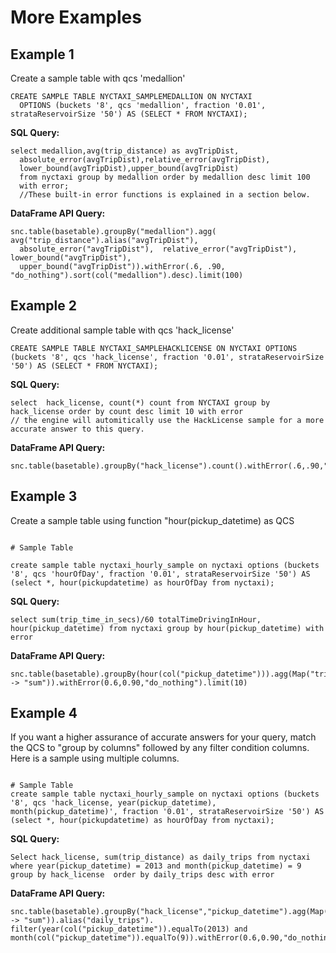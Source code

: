# More Examples

## Example 1
Create a sample table with qcs 'medallion' 
```pre
CREATE SAMPLE TABLE NYCTAXI_SAMPLEMEDALLION ON NYCTAXI 
  OPTIONS (buckets '8', qcs 'medallion', fraction '0.01', strataReservoirSize '50') AS (SELECT * FROM NYCTAXI);
```

**SQL Query:**
```pre
select medallion,avg(trip_distance) as avgTripDist,
  absolute_error(avgTripDist),relative_error(avgTripDist),
  lower_bound(avgTripDist),upper_bound(avgTripDist) 
  from nyctaxi group by medallion order by medallion desc limit 100
  with error;
  //These built-in error functions is explained in a section below.
```

**DataFrame API Query:**
```pre
snc.table(basetable).groupBy("medallion").agg( avg("trip_distance").alias("avgTripDist"),
  absolute_error("avgTripDist"),  relative_error("avgTripDist"), lower_bound("avgTripDist"),
  upper_bound("avgTripDist")).withError(.6, .90, "do_nothing").sort(col("medallion").desc).limit(100)
```

## Example 2
Create additional sample table with qcs 'hack_license' 

```pre
CREATE SAMPLE TABLE NYCTAXI_SAMPLEHACKLICENSE ON NYCTAXI OPTIONS
(buckets '8', qcs 'hack_license', fraction '0.01', strataReservoirSize '50') AS (SELECT * FROM NYCTAXI);
```

**SQL Query:**
```pre
select  hack_license, count(*) count from NYCTAXI group by hack_license order by count desc limit 10 with error
// the engine will automitically use the HackLicense sample for a more accurate answer to this query.
```

**DataFrame API Query:**
```pre
snc.table(basetable).groupBy("hack_license").count().withError(.6,.90,"do_nothing").sort(col("count").desc).limit(10)
```

## Example 3
Create a sample table using function "hour(pickup_datetime) as QCS

```pre

# Sample Table

create sample table nyctaxi_hourly_sample on nyctaxi options (buckets '8', qcs 'hourOfDay', fraction '0.01', strataReservoirSize '50') AS (select *, hour(pickupdatetime) as hourOfDay from nyctaxi);

```

**SQL Query:**
```pre
select sum(trip_time_in_secs)/60 totalTimeDrivingInHour, hour(pickup_datetime) from nyctaxi group by hour(pickup_datetime) with error
```

**DataFrame API Query:**
```pre
snc.table(basetable).groupBy(hour(col("pickup_datetime"))).agg(Map("trip_time_in_secs" -> "sum")).withError(0.6,0.90,"do_nothing").limit(10)
```

## Example 4
If you want a higher assurance of accurate answers for your query, match the QCS to "group by columns" followed by any filter condition columns. Here is a sample using multiple columns.

```pre

# Sample Table
create sample table nyctaxi_hourly_sample on nyctaxi options (buckets '8', qcs 'hack_license, year(pickup_datetime), month(pickup_datetime)', fraction '0.01', strataReservoirSize '50') AS (select *, hour(pickupdatetime) as hourOfDay from nyctaxi);

```

**SQL Query:**
```pre
Select hack_license, sum(trip_distance) as daily_trips from nyctaxi  where year(pickup_datetime) = 2013 and month(pickup_datetime) = 9 group by hack_license  order by daily_trips desc with error
```

**DataFrame API Query:**
```pre
snc.table(basetable).groupBy("hack_license","pickup_datetime").agg(Map("trip_distance" -> "sum")).alias("daily_trips").       filter(year(col("pickup_datetime")).equalTo(2013) and month(col("pickup_datetime")).equalTo(9)).withError(0.6,0.90,"do_nothing").sort(col("sum(trip_distance)").desc).limit(10)
```
